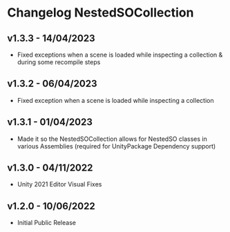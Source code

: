 # Changelog NestedSOCollection

## v1.3.3 - 14/04/2023
* Fixed exceptions when a scene is loaded while inspecting a collection & during some recompile steps

## v1.3.2 - 06/04/2023
* Fixed exception when a scene is loaded while inspecting a collection

## v1.3.1 - 01/04/2023
* Made it so the NestedSOCollection allows for NestedSO classes in various Assemblies (required for UnityPackage Dependency support)

## v1.3.0 - 04/11/2022
* Unity 2021 Editor Visual Fixes

## v1.2.0 - 10/06/2022
* Initial Public Release

